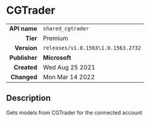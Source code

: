 # CGTrader
| | |
|-:|-|
|**API name**|`shared_cgtrader`|
|**Tier**|Premium|
|**Version**|`releases/v1.0.1563\1.0.1563.2732`|
|**Publisher**|**Microsoft**|
|**Created**|Wed Aug 25 2021|
|**Changed**|Mon Mar 14 2022|

## Description
Gets models from CGTrader for the connected account
